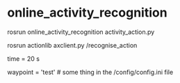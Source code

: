 # online_activity_recognition

rosrun online_activity_recognition activity_action.py

rosrun actionlib axclient.py /recognise_action

time = 20 s

waypoint = 'test' # some thing in the /config/config.ini file
